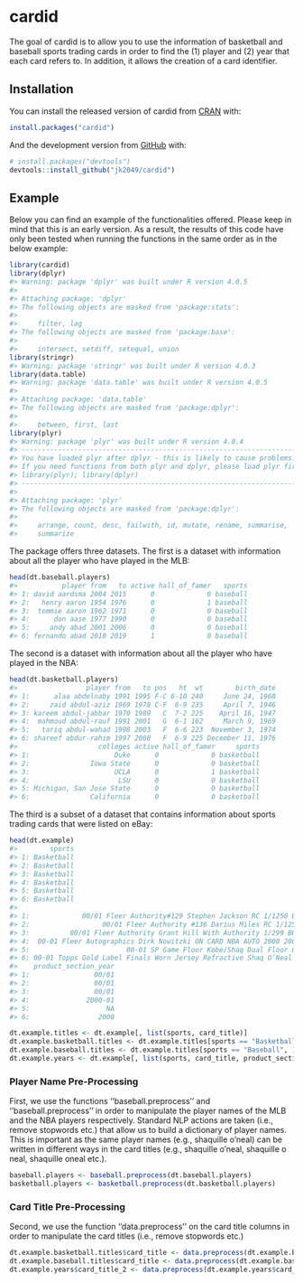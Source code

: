 
<!-- README.md is generated from README.Rmd. Please edit that file -->

# cardid

<!-- badges: start -->

<!-- badges: end -->

The goal of cardid is to allow you to use the information of basketball
and baseball sports trading cards in order to find the (1) player and
(2) year that each card refers to. In addition, it allows the creation
of a card identifier.

## Installation

You can install the released version of cardid from
[CRAN](https://CRAN.R-project.org) with:

``` r
install.packages("cardid")
```

And the development version from [GitHub](https://github.com/) with:

``` r
# install.packages("devtools")
devtools::install_github("jk2049/cardid")
```

## Example

Below you can find an example of the functionalities offered. Please
keep in mind that this is an early version. As a result, the results of
this code have only been tested when running the functions in the same
order as in the below example:

``` r
library(cardid)
library(dplyr)
#> Warning: package 'dplyr' was built under R version 4.0.5
#> 
#> Attaching package: 'dplyr'
#> The following objects are masked from 'package:stats':
#> 
#>     filter, lag
#> The following objects are masked from 'package:base':
#> 
#>     intersect, setdiff, setequal, union
library(stringr)
#> Warning: package 'stringr' was built under R version 4.0.3
library(data.table)
#> Warning: package 'data.table' was built under R version 4.0.5
#> 
#> Attaching package: 'data.table'
#> The following objects are masked from 'package:dplyr':
#> 
#>     between, first, last
library(plyr)
#> Warning: package 'plyr' was built under R version 4.0.4
#> ------------------------------------------------------------------------------
#> You have loaded plyr after dplyr - this is likely to cause problems.
#> If you need functions from both plyr and dplyr, please load plyr first, then dplyr:
#> library(plyr); library(dplyr)
#> ------------------------------------------------------------------------------
#> 
#> Attaching package: 'plyr'
#> The following objects are masked from 'package:dplyr':
#> 
#>     arrange, count, desc, failwith, id, mutate, rename, summarise,
#>     summarize
```

The package offers three datasets. The first is a dataset with
information about all the player who have played in the MLB:

``` r
head(dt.baseball.players)
#>           player from   to active hall_of_famer   sports
#> 1: david aardsma 2004 2015      0             0 baseball
#> 2:   henry aaron 1954 1976      0             1 baseball
#> 3:  tommie aaron 1962 1971      0             0 baseball
#> 4:      don aase 1977 1990      0             0 baseball
#> 5:     andy abad 2001 2006      0             0 baseball
#> 6: fernando abad 2010 2019      1             0 baseball
```

The second is a dataset with information about all the player who have
played in the NBA:

``` r
head(dt.basketball.players)
#>                 player from   to pos   ht  wt        birth_date
#> 1:      alaa abdelnaby 1991 1995 F-C 6-10 240     June 24, 1968
#> 2:     zaid abdul-aziz 1969 1978 C-F  6-9 235     April 7, 1946
#> 3: kareem abdul-jabbar 1970 1989   C  7-2 225    April 16, 1947
#> 4:  mahmoud abdul-rauf 1991 2001   G  6-1 162     March 9, 1969
#> 5:   tariq abdul-wahad 1998 2003   F  6-6 223  November 3, 1974
#> 6: shareef abdur-rahim 1997 2008   F  6-9 225 December 11, 1976
#>                    colleges active hall_of_famer     sports
#> 1:                     Duke      0             0 basketball
#> 2:               Iowa State      0             0 basketball
#> 3:                     UCLA      0             1 basketball
#> 4:                      LSU      0             0 basketball
#> 5: Michigan, San Jose State      0             0 basketball
#> 6:               California      0             0 basketball
```

The third is a subset of a dataset that contains information about
sports trading cards that were listed on eBay:

``` r
head(dt.example)
#>        sports
#> 1: Basketball
#> 2: Basketball
#> 3: Basketball
#> 4: Basketball
#> 5: Basketball
#> 6: Basketball
#>                                                                        card_title
#> 1:             00/01 Fleer Authority#129 Stephen Jackson RC 1/1250 BGS-9 MINT  NM
#> 2:                  00/01 Fleer Authority #136 Darius Miles RC 1/1250 BGS 9 MINT 
#> 3:          00/01 Fleer Authority Grant Hill With Authority 1/299 BGS-8 NM-MT  NM
#> 4:  00-01 Fleer Autographics Dirk Nowitzki ON CARD NBA AUTO 2000 2001 BGS 7.5 NM+
#> 5:                        00-01 SP Game Floor Kobe/Shaq Dual Floor Graded BGS 9.5
#> 6: 00-01 Topps Gold Label Finals Worn Jersey Refractive Shaq O’Neal #TT1H BGS 9.5
#>    product_section_year
#> 1:                00/01
#> 2:                00/01
#> 3:                00/01
#> 4:              2000-01
#> 5:                   NA
#> 6:                 2000

dt.example.titles <- dt.example[, list(sports, card_title)]
dt.example.basketball.titles <- dt.example.titles[sports == "Basketball", ]
dt.example.baseball.titles <- dt.example.titles[sports == "Baseball", ]
dt.example.years <- dt.example[, list(sports, card_title, product_section_year)]
```

### Player Name Pre-Processing

First, we use the functions ‘’baseball.preprocess’’ and
‘’baseball.preprocess’’ in order to manipulate the player names of
the MLB and the NBA players respectively. Standard NLP actions are taken
(i.e., remove stopwords etc.) that allow us to build a dictionary of
player names. This is important as the same player names (e.g.,
shaquille o’neal) can be written in different ways in the card titles
(e.g., shaquille o’neal, shaquille o neal, shaquille oneal etc.).

``` r
baseball.players <- baseball.preprocess(dt.baseball.players)
basketball.players <- basketball.preprocess(dt.basketball.players)
```

### Card Title Pre-Processing

Second, we use the function ‘’data.preprocess’’ on the card title
columns in order to manipulate the card titles (i.e., remove stopwords
etc.)

``` r
dt.example.basketball.titles$card_title <- data.preprocess(dt.example.basketball.titles$card_title)
dt.example.baseball.titles$card_title <- data.preprocess(dt.example.baseball.titles$card_title)
dt.example.years$card_title_2 <- data.preprocess(dt.example.years$card_title)
```
